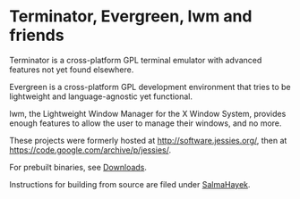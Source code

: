 # Terminator, Evergreen, lwm and friends

Terminator is a cross-platform GPL terminal emulator with advanced features not yet found elsewhere.

Evergreen is a cross-platform GPL development environment that tries to be lightweight and language-agnostic yet functional.

lwm, the Lightweight Window Manager for the X Window System, provides enough features to allow the user to manage their windows, and no more.

These projects were formerly hosted at http://software.jessies.org/, then at https://code.google.com/archive/p/jessies/.

For prebuilt binaries, see [Downloads](https://github.com/software-jessies-org/jessies/wiki/Downloads).

Instructions for building from source are filed under [SalmaHayek](https://github.com/software-jessies-org/jessies/wiki/SalmaHayek#user-content-downloads--building-from-source).
